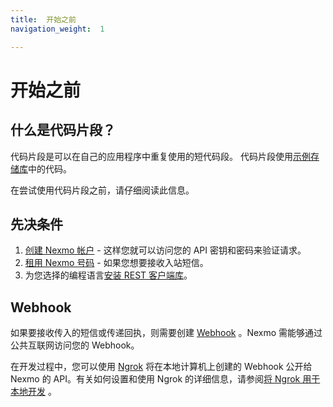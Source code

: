 ```yaml
---
title:  开始之前
navigation_weight:  1

---
```



开始之前
====

什么是代码片段？
--------

代码片段是可以在自己的应用程序中重复使用的短代码段。
代码片段使用[示例存储库](https://github.com/topics/nexmo-quickstart)中的代码。

在尝试使用代码片段之前，请仔细阅读此信息。

先决条件
----

1. [创建 Nexmo 帐户](/account/guides/dashboard-management#create-and-configure-a-nexmo-account) - 这样您就可以访问您的 API 密钥和密码来验证请求。
2. [租用 Nexmo 号码](/numbers/guides/number-management#rent-a-virtual-number) - 如果您想要接收入站短信。
3. 为您选择的编程语言[安装 REST 客户端库](/tools)。

Webhook
-------

如果要接收传入的短信或传递回执，则需要创建 [Webhook](/concepts/guides/webhooks) 。Nexmo 需能够通过公共互联网访问您的 Webhook。

在开发过程中，您可以使用 [Ngrok](https://ngrok.com) 将在本地计算机上创建的 Webhook 公开给 Nexmo 的 API。有关如何设置和使用 Ngrok 的详细信息，请参阅[将 Ngrok 用于本地开发](/concepts/guides/testing-with-ngrok) 。

